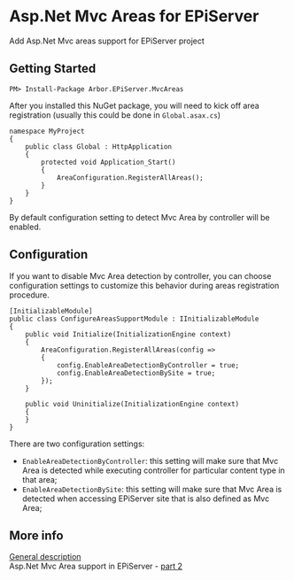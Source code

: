 # Asp.Net Mvc Areas for EPiServer
Add Asp.Net Mvc areas support for EPiServer project

## Getting Started

```
PM> Install-Package Arbor.EPiServer.MvcAreas
```

After you installed this NuGet package, you will need to kick off area registration (usually this could be done in `Global.asax.cs`)

```
namespace MyProject
{
    public class Global : HttpApplication
    {
        protected void Application_Start()
        {
            AreaConfiguration.RegisterAllAreas();
        }
    }
}
```

By default configuration setting to detect Mvc Area by controller will be enabled.

## Configuration

If you want to disable Mvc Area detection by controller, you can choose configuration settings to customize this behavior during areas registration procedure.

```
[InitializableModule]
public class ConfigureAreasSupportModule : IInitializableModule
{
    public void Initialize(InitializationEngine context)
    {
        AreaConfiguration.RegisterAllAreas(config =>
        {
            config.EnableAreaDetectionByController = true;
            config.EnableAreaDetectionBySite = true;
        });
    }

    public void Uninitialize(InitializationEngine context)
    {
    }
}
```

There are two configuration settings:

* `EnableAreaDetectionByController`: this setting will make sure that Mvc Area is detected while executing controller for particular content type in that area;
* `EnableAreaDetectionBySite`: this setting will make sure that Mvc Area is detected when accessing EPiServer site that is also defined as Mvc Area;


## More info
[General description](http://blog.tech-fellow.net/2015/01/21/full-support-for-asp-net-mvc-areas-in-episerver-7-5/)<br/>
Asp.Net Mvc Area support in EPiServer - [part 2](http://blog.tech-fellow.net/2015/08/10/asp-net-mvc-areas-in-episerver-part-2/)
